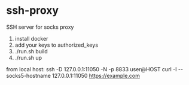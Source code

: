 # ssh-proxy
SSH server for socks proxy

1) install docker
2) add your keys to authorized_keys
3) ./run.sh build
4) ./run.sh up

from local host:
ssh -D 127.0.0.1:11050 -N -p 8833 user@HOST
curl -I --socks5-hostname 127.0.0.1:11050 https://example.com
